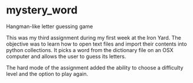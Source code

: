 # mystery_word
Hangman-like letter guessing game

This was my third assignment during my first week at the Iron Yard. The objective was to learn how to
open text files and import their contents into python collections. It picks a word from the dictionary file
on an OSX computer and allows the user to guess its letters.

The hard mode of the assignment added the ability to choose a difficulty level and the option to play again.
